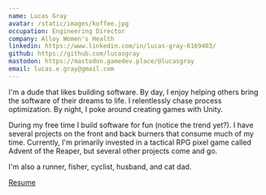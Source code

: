 ```yaml
---
name: Lucas Gray
avatar: /static/images/koffee.jpg
occupation: Engineering Director
company: Alloy Women's Health
linkedin: https://www.linkedin.com/in/lucas-gray-6169403/
github: https://github.com/lucasgray
mastodon: https://mastodon.gamedev.place/@lucasgray
email: lucas.e.gray@gmail.com
---
```

I'm a dude that likes building software. By day, I enjoy helping others bring the software of their dreams to life. I relentlessly chase process optimization.  By night, I poke around creating games with Unity.

During my free time I build software for fun (notice the trend yet?). I have several projects on the front and back burners that consume much of my time. Currently, I'm primarily invested in a tactical RPG pixel game called Advent of the Reaper, but several other projects come and go.

I'm also a runner, fisher, cyclist, husband, and cat dad.

[Resume](/static/Lucas-Gray-Resume-Dec-2022.pdf)
